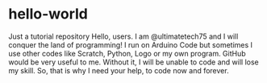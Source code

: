 # hello-world
Just a tutorial repository
Hello, users. I am @ultimatetech75 and I will conquer the land of programming! I run on Arduino Code but sometimes I use other codes like Scratch, Python, Logo or my own program. GitHub would be very useful to me. Without it, I will be unable to code and will lose my skill. So, that is why I need your help, to code now and forever.
